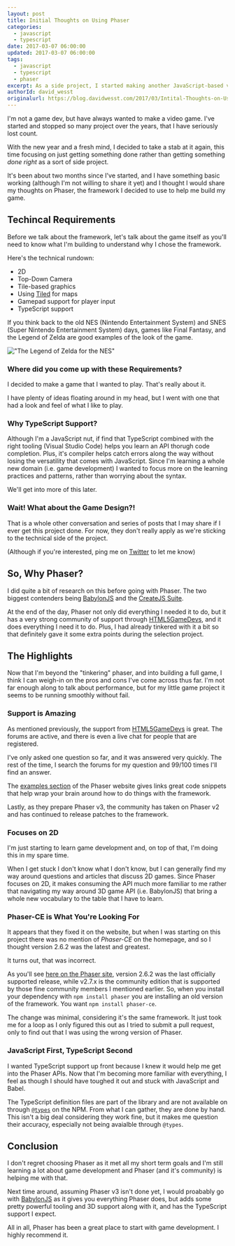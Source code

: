```yaml
---
layout: post
title: Initial Thoughts on Using Phaser
categories:
  - javascript
  - typescript
date: 2017-03-07 06:00:00
updated: 2017-03-07 06:00:00
tags:
  - javascript
  - typescript
  - phaser
excerpt: As a side project, I started making another JavaScript-based video game and decided to go with Phaser as my framework of choice. Here are my initial thoughts about Phaser after using it on my project for the past two months.
authorId: david_wesst
originalurl: https://blog.davidwesst.com/2017/03/Intital-Thoughts-on-Using-Phaser/
---
```


I'm not a game dev, but have always wanted to make a video game. I've started and stopped so many project over the years, that I have seriously lost count.

With the new year and a fresh mind, I decided to take a stab at it again, this time focusing on just getting something done rather than getting something _done right_ as a sort of side project.

It's been about two months since I've started, and I have something basic working (although I'm not willing to share it yet) and I thought I would share my thoughts on Phaser, the framework I decided to use to help me build my game.

## Techincal Requirements
Before we talk about the framework, let's talk about the game itself as you'll need to know what I'm building to understand why I chose the framework.

Here's the technical rundown:

* 2D
* Top-Down Camera
* Tile-based graphics
* Using [Tiled](http://mapeditor.org) for maps
* Gamepad support for player input
* TypeScript support

If you think back to the old NES (Nintendo Entertainment System) and SNES (Super Nintendo Entertainment System) days, games like Final Fantasy, and the Legend of Zelda are good examples of the look of the game.

!["The Legend of Zelda for the NES"](http://i.imgur.com/0LLlYoxb.png)

### Where did you come up with these Requirements?
I decided to make a game that I wanted to play. That's really about it.

I have plenty of ideas floating around in my head, but I went with one that had a look and feel of what I like to play. 

### Why TypeScript Support?
Although I'm a JavaScript nut, if find that TypeScript combined with the right tooling (Visual Studio Code) helps you learn an API thorugh code completion. Plus, it's compiler helps catch errors along the way without losing the versatility that comes with JavaScript. Since I'm learning a whole new domain (i.e. game development) I wanted to focus more on the learning practices and patterns, rather than worrying about the syntax.

We'll get into more of this later.

### Wait! What about the Game Design?!
That is a whole other conversation and series of posts that I may share if I ever get this project done. For now, they don't really apply as we're sticking to the technical side of the project.

(Although if you're interested, ping me on [Twitter](https://twitter.com/davidwesst) to let me know)

## So, Why Phaser?
I did quite a bit of research on this before going with Phaser. The two biggest contenders being [BabylonJS](http://babylonjs.com/) and the [CreateJS Suite](http://www.createjs.com/).

At the end of the day, Phaser not only did everything I needed it to do, but it  has a very strong community of support through [HTML5GameDevs](http://html5gamedevs.com/), and it does everything I need it to do. Plus, I had already tinkered with it a bit so that definitely gave it some extra points during the selection project.

## The Highlights
Now that I'm beyond the "tinkering" phaser, and into building a full game, I think I can weigh-in on the pros and cons I've come across thus far. I'm not far enough along to talk about performance, but for my little game project it seems to be running smoothly without fail.

### Support is Amazing
As mentioned previously, the support from [HTML5GameDevs](http://html5gamedevs.com/) is great. The forums are active, and there is even a live chat for people that are registered.

I've only asked one question so far, and it was answered very quickly. The rest of the time, I search the forums for my question and 99/100 times I'll find an answer.

The [examples section](https://phaser.io/examples) of the Phaser website gives links great code snippets that help wrap your brain around how to do things with the framework.

Lastly, as they prepare Phaser v3, the community has taken on Phaser v2 and has continued to release patches to the framework.

### Focuses on 2D
I'm just starting to learn game development and, on top of that, I'm doing this in my spare time.

When I get stuck I don't know what I don't know, but I can generally find my way around questions and articles that discuss 2D games. Since Phaser focuses on 2D, it makes consuming the API much more familiar to me rather that navigating my way around 3D game API (i.e. BabylonJS) that bring a whole new vocabulary to the table that I have to learn.

### Phaser-CE is What You're Looking For
It appears that they fixed it on the website, but when I was starting on this project there was no mention of _Phaser-CE_ on the homepage, and so I thought version 2.6.2 was the latest and greatest.

It turns out, that was incorrect.

As you'll see [here on the Phaser site](https://phaser.io/download/stable), version 2.6.2 was the last officially supported release, while v2.7.x is the community edition that is supported by those fine community members I mentioned earlier. So, when you install your dependency with `npm install phaser` you are installing an old version of the framework. You want `npm install phaser-ce`.

The change was minimal, considering it's the same framework. It just took me for a loop as I only figured this out as I tried to submit a pull request, only to find out that I was using the wrong version of Phaser.

### JavaScript First, TypeScript Second
I wanted TypeScript support up front because I knew it would help me get into the Phaser APIs. Now that I'm becoming more familiar with everything, I feel as though I should have toughed it out and stuck with JavaScript and Babel. 

The TypeScript definition files are part of the library and are not available on through [`@types`](https://www.npmjs.com/package/@types/npm) on the NPM. From what I can gather, they are done by hand. This isn't a big deal considering they work fine, but it makes me question their accuracy, especially not being avaialble through `@types`.

## Conclusion
I don't regret choosing Phaser as it met all my short term goals and I'm still learning a lot about game development and Phaser (and it's community) is helping me with that.

Next time around, assuming Phaser v3 isn't done yet, I would proabably go with [BabylonJS](http://babylonjs.com/) as it gives you everything Phaser does, but adds some pretty powerful tooling and 3D support along with it, and has the TypeScript support I expect.

All in all, Phaser has been a great place to start with game development. I highly recommend it.










